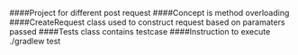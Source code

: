 ####Project for different post request
####Concept is method overloading
####CreateRequest class used to construct request based on paramaters passed
####Tests class contains testcase
####Instruction to execute
./gradlew test